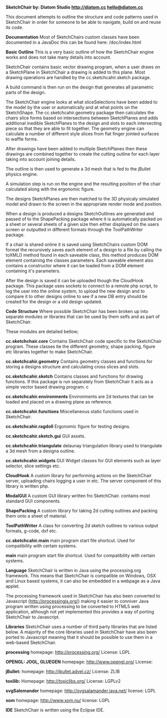 **SketchChair 
by: Diatom Studio
http://diatom.cc
hello@diatom.cc**

This document attempts to outline the structure and code patterns used in SketchChair in order for someone to be able to navigate, build on and reuse its code. 

**Documentation**
Most of SketchChairs custom classes have been documented in a JavaDoc this can be found here:  /doc/index.html



**Basic Outline** 
This is a very basic outline of how the SketchChair engine works and does not take many details into account. 

SketchChair contains basic vector drawing program, when a user draws on a SketchPlane in SketchChair a drawing is added to this plane. Most drawing operations are handled by the cc.sketchcahir.sketch package.  

A build command is then run on the design that generates all parametric parts of the design.

The SketchChair engine looks at what sliceSelections have been added to the  model by the user or automatically and at what points on the SketchShape. The cc.sketchcahir.geometry package then calculates the chairs slice forms based on intersections between SketchPlanes and adds additional inedible SketchPlanes  to the design and slots to each intersecting piece so that they are able to fit together. The geometry engine can calculate a number of different style slices from flat finger jointed surfaces to waffle forms. 

After drawings have been added to multiple SketchPlanes then these drawings are combined together to create the cutting outline for each layer taking into account joining details. 

The outline is then used to generate a 3d mesh that is fed to the jBullet physics engine. 

A simulation step is run on the engine and the resulting position of the chair calculated along with the ergonomic figure. 

The designs SketchPlanes are then matched to the 3D physicaly simulated model and drawn to the screen in the appropriate render mode and position.

When a design is produced a designs SketchOutlines are generated and passed of  to the ShapePacking package where it is automatically packed on a sheet or several sheets of a given size then either displayed on the users screen or outputted in different formats through the ToolPathWriter package. 

If a chair is shared online it is saved using SketchChairs custom DOM format the recursively saves each element of a design to a file by calling the toXML() method found in each saveable class, this method produces DOM element containing the classes parameters. Each saveable element also contains a constructor where it can be loaded from a DOM element containing it's parameters. 

After the design is saved it can be uploaded though the CloudHook package.  This package uses sockets to connect to a remote php script, to log the user into the online system, to upload the new design and to compare it to other designs online to see if a new DB entry should be created for the design or a old design updated. 



**Code Structure**
Where possible SketchChair has been broken up into separate modules or libraries that can be used by them selfs and as part of SketchChair. 

These modules are detailed bellow;
 
**cc.sketchchair.core**
Contains SketchChair code specific to the SketchChair program. These classes tie the different geometry, shape packing, figure etc libraries together to make SketchChair. 

**cc.sketchcahir.geometry**
Contains geometry classes and functions for storing a designs structure and calculating cross slices and slots. 

**cc.sketchcahir.sketch**
Contains classes and functions for drawing functions.  If this package is run separately from SketchChair it acts as a simple vector based drawing program. c

**cc.sketchcahir.environments**
Environments are 2d textures that can be loaded and placed on a drawing plane as reference. 

**cc.sketchcahir.functions**
Miscellaneous static functions used in SketchChair. 

**cc.sketchcahir.ragdoll**
Ergonomic figure for testing designs. 

**cc.sketchcahir.sketch.gui**
GUI assets. 

**cc.sketchcahir.triangulate**
delaunay triangulation library used to triangulate a 3d mesh from a  designs outline. 

**cc.sketchcahir.widgets**
GUI Widget classes for GUI elements such as layer selector, slice settings etc. 

**CloudHook**
A custom library for performing actions on the SketchChair server, uploading chairs logging a user in etc.  The server component of this library is written php. 

**ModalGUI**
A custom GUI library written fro SketchChair. contains most standard GUI components. 

**ShapePacking**
A custom library for taking 2d cutting outlines and packing them onto a sheet of material. 

**ToolPathWriter**
A class for converting 2d sketch outlines to various output formats, g-code, dxf etc. 

**cc.sketchcahir.main**
main program start file shortcut. Used for compatibility with certain systems. 

**main**
main program start file shortcut. Used for compatibility with certain systems. 



**Language**
SketchChair is written in Java using the processing.org framework. This means that SketchChair is compatible on Windows, OSX and Linux based systems, it can also be embedded in a webpage as a Java applet.

The processing framework used in SketchChair has also been converted to Javascript  (http://processingjs.org/) making it easier to conniver Java program written using processing to be converted to HTML5 web application, although not yet implemented this provides a way of porting SketchChair to Javascript. 



**Libraries**
SketchChair uses a number of third party libraries that are listed below. 
A majority of the core libraries used in SketchChair have also been ported to Javascript meaning that it should be possible to use them in a web-based SketchChair. 

**processing** 
homepage: http://processing.org/
License:  LGPL 

**OPENGL: JOGL, GLUEGEN**
homepage: http://www.opengl.org/
License:  

**jBullet:** 
homepage: http://jbullet.advel.cz/
License: ZLIB

**toxilib:**
Homepage: http://toxiclibs.org/
License: LGPLv2

**svgSalemander**
homepage: http://svgsalamander.java.net/
license: LGPL 

**xom**
homepage: http://www.xom.nu/
license:  LGPL



**IDE**
SketchChair is written using the Eclipse IDE.

